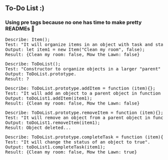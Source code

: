 ## To-Do List :)
### Using pre tags because no one has time to make pretty READMEs 🤖

<pre>
Describe: Item();
Test: "It will organize items in an object with task and status".
Output: let item1 = new Item("Clean my room", false);
Result: {Clean my room: false, Mow the Lawn: false}
</pre>

<pre>
Describe: ToDoList();
Test: "Constructor to organize objects in a larger "parent" object".
Output: ToDoList.prototype.
Result: ?
</pre>

<pre>
Describe: ToDoList.prototype.addItem = function (item){};
Test: "It will add an object to a parent object in function ToDoList()".
Output: toDoList1.addItem(item1);
Result: {Clean my room: false, Mow the Lawn: false}
</pre>

<pre>
Describe: ToDoList.prototype.removeItem = function (item){};
Test: "It will remove an object from a parent object in function ToDoList()".
Output: toDoList1.removeItem(item1);
Result: Object deleted...
</pre>

<pre>
Describe: ToDoList.prototype.completeTask = function (item){};
Test: "It will change the status of an object to true".
Output: toDoList1.completeTask(item1);
Result: {Clean my room: false, Mow the Lawn: true}
</pre>